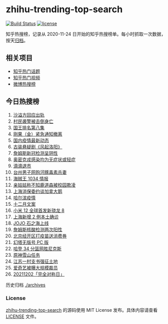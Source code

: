 # zhihu-trending-top-search

[![Build Status](https://github.com/justjavac/zhihu-trending-top-search/workflows/ci/badge.svg?branch=main)](https://github.com/justjavac/zhihu-trending-top-search/actions)
[![license](https://img.shields.io/github/license/justjavac/zhihu-trending-top-search)](https://github.com/justjavac/zhihu-trending-top-search/blob/main/LICENSE)

知乎热搜榜，记录从 2020-11-24 日开始的知乎热搜榜单。每小时抓取一次数据，按天[归档](./archives)。

## 相关项目

- [知乎热门话题](https://github.com/justjavac/zhihu-trending-hot-questions)
- [知乎热门视频](https://github.com/justjavac/zhihu-trending-hot-video)
- [微博热搜榜](https://github.com/justjavac/weibo-trending-hot-search)

## 今日热搜榜

<!-- BEGIN -->
<!-- 最后更新时间 Fri Dec 03 2021 11:14:05 GMT+0800 (China Standard Time) -->

1. [沙溢方回应出轨](https://www.zhihu.com/search?q=沙溢)
1. [村民袭警被击倒身亡](https://www.zhihu.com/search?q=袭警)
1. [国王排名第八集](https://www.zhihu.com/search?q=国王排名)
1. [刚果（金）紧急通知撤离](https://www.zhihu.com/search?q=刚果金)
1. [国内疫情最新动态](https://www.zhihu.com/search?q=疫情)
1. [古装悬疑剧《风起洛阳》](https://www.zhihu.com/search?q=风起洛阳)
1. [詹姆斯新冠检测呈阴性](https://www.zhihu.com/search?q=詹姆斯)
1. [奥密克戎感染均为无症状或轻症](https://www.zhihu.com/search?q=奥密克戎)
1. [滴滴退市](https://www.zhihu.com/search?q=滴滴)
1. [台州男子网购河豚毒素杀妻](https://www.zhihu.com/search?q=台州杀妻)
1. [海贼王 1034 情报](https://www.zhihu.com/search?q=海贼王)
1. [亲姑姑称不知鹿道森被校园欺凌](https://www.zhihu.com/search?q=鹿道森)
1. [上海消保委约谈加拿大鹅](https://www.zhihu.com/search?q=加拿大鹅)
1. [哈尔滨疫情](https://www.zhihu.com/search?q=哈尔滨疫情)
1. [十二月文案](https://www.zhihu.com/search?q=12月文案)
1. [小米 12 全球首发新骁龙 8](https://www.zhihu.com/search?q=小米12)
1. [上海新增 2 例本土确诊](https://www.zhihu.com/search?q=上海疫情)
1. [JOJO 石之海上线](https://www.zhihu.com/search?q=石之海)
1. [詹姆斯核酸检测两次阳性](https://www.zhihu.com/search?q=詹姆斯)
1. [北京经开区打疫苗送消费券](https://www.zhihu.com/search?q=打疫苗送消费券)
1. [幻塔无版号 PC 版](https://www.zhihu.com/search?q=幻塔)
1. [哈登 34 分篮网胜尼克斯](https://www.zhihu.com/search?q=篮网)
1. [原神雪山任务](https://www.zhihu.com/search?q=原神)
1. [江苏一村支书强征土地](https://www.zhihu.com/search?q=村支书强征土地)
1. [爱奇艺被曝大规模裁员](https://www.zhihu.com/search?q=爱奇艺)
1. [20211202「完全对称日」](https://www.zhihu.com/search?q=20211202)

<!-- END -->

历史归档 [./archives](./archives)

### License

[zhihu-trending-top-search](https://github.com/justjavac/zhihu-trending-top-search)
的源码使用 MIT License 发布。具体内容请查看 [LICENSE](./LICENSE) 文件。
